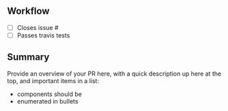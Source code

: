 ## Workflow

* [ ] Closes issue #
* [ ] Passes travis tests

## Summary

Provide an overview of your PR here, with a quick description
up here at the top, and important items in a list:

* components should be
* enumerated in bullets
